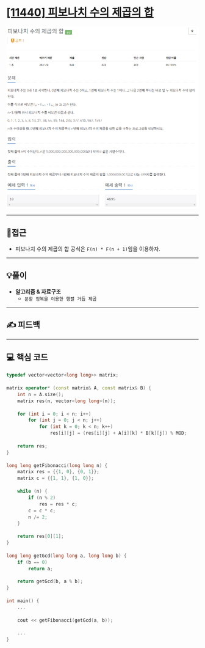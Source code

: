 # [[11440] 피보나치 수의 제곱의 합](https://www.acmicpc.net/problem/11440)

![](imgs/1.PNG)
___
## 🤔접근
- 피보나치 수의 제곱의 합 공식은 `F(n) * F(n + 1)`임을 이용하자.
___
## 💡풀이
- <b>알고리즘 & 자료구조</b>
	- `분할 정복을 이용한 행렬 거듭 제곱`
___
## ✍ 피드백
___
## 💻 핵심 코드
```c++
typedef vector<vector<long long>> matrix;

matrix operator* (const matrix& A, const matrix& B) {
	int n = A.size();
	matrix res(n, vector<long long>(n));

	for (int i = 0; i < n; i++)
		for (int j = 0; j < n; j++)
			for (int k = 0; k < n; k++)
				res[i][j] = (res[i][j] + A[i][k] * B[k][j]) % MOD;

	return res;
}

long long getFibonacci(long long n) {
	matrix res = {{1, 0}, {0, 1}};
	matrix c = {{1, 1}, {1, 0}};

	while (n) {
		if (n % 2)
			res = res * c;
		c = c * c;
		n /= 2;
	}

	return res[0][1];
}

long long getGcd(long long a, long long b) {
	if (b == 0)
		return a;

	return getGcd(b, a % b);
}

int main() {
	...

	cout << getFibonacci(getGcd(a, b));

	...
}
```
